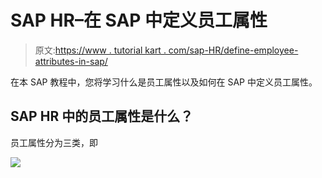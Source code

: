# SAP HR–在 SAP 中定义员工属性

> 原文:[https://www . tutorial kart . com/sap-HR/define-employee-attributes-in-sap/](https://www.tutorialkart.com/sap-hr/define-employee-attributes-in-sap/)

在本 SAP 教程中，您将学习什么是员工属性以及如何在 SAP 中定义员工属性。

## SAP HR 中的员工属性是什么？

员工属性分为三类，即

[![](../Images/925da31b32d6bc3827932f6c8afb11bb.png)](https://www.tutorialkart.com/)